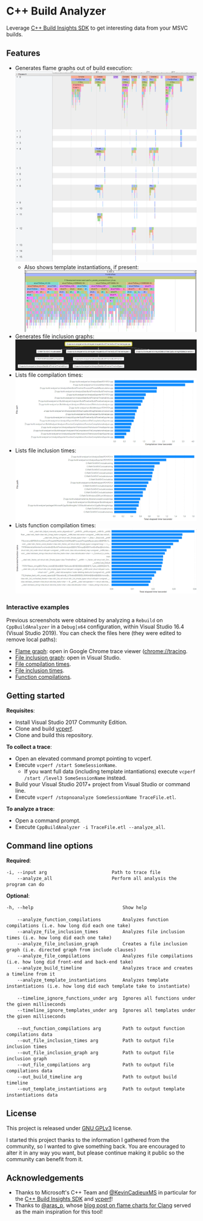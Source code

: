 # C++ Build Analyzer

Leverage [C++ Build Insights SDK](https://docs.microsoft.com/cpp/build-insights/reference/sdk/overview) to get interesting data from your MSVC builds.

## Features

  * Generates flame graphs out of build execution:
    ![Flame graph](./readme_samples/flame-graph.png "Flame graph")
    * Also shows template instantiations, if present:
      ![Flame graph: template instantiation](./readme_samples/flame-graph-template-instantiation.png "Flame graph: template instantiation")
  * Generates file inclusion graphs:
    ![File inclusion graph](./readme_samples/file-inclusion-graph.png "File inclusion graph")
  * Lists file compilation times:
    ![File compilation times](./readme_samples/file-compilation-times.png "File compilation times")
  * Lists file inclusion times:
    ![File inclusion times](./readme_samples/file-inclusion-times.png "File inclusion times")
  * Lists function compilation times:
    ![Function compilation times](./readme_samples/function-compilation-times.png "Function compilation times")

### Interactive examples

Previous screenshots were obtained by analyzing a `Rebuild` on `CppBuildAnalyzer` in a `Debug|x64` configuration, within Visual Studio 16.4 (Visual Studio 2019). You can check the files here (they were edited to remove local paths):

  * [Flame graph](./readme_samples/sample_output/BuildTimeline.json): open in Google Chrome trace viewer ([chrome://tracing](chrome://tracing).
  * [File inclusion graph](./readme_samples/sample_output/FileInclusions.dgml): open in Visual Studio.
  * [File compilation times](./readme_samples/sample_output/FileCompilations.csv).
  * [File inclusion times](./readme_samples/sample_output/FileInclusionTimes.csv).
  * [Function compilations](./readme_samples/sample_output/FunctionCompilations.csv).

## Getting started

**Requisites**:

  * Install Visual Studio 2017 Community Edition.
  * Clone and build [vcperf](https://github.com/microsoft/vcperf).
  * Clone and build this repository.

**To collect a trace**:

  * Open an elevated command prompt pointing to vcperf.
  * Execute `vcperf /start SomeSessionName`.
    * If you want full data (including template intantiations) execute `vcperf /start /level3 SomeSessionName` instead.
  * Build your Visual Studio 2017+ project from Visual Studio or command line.
  * Execute `vcperf /stopnoanalyze SomeSessionName TraceFile.etl`.

**To analyze a trace**:

  * Open a command prompt.
  * Execute `CppBuildAnalyzer -i TraceFile.etl --analyze_all`.

## Command line options

**Required**:

    -i, --input arg                        Path to trace file
        --analyze_all                      Perform all analysis the program can do

**Optional**:
    
    -h, --help                                 Show help
    
        --analyze_function_compilations        Analyzes function compilations (i.e. how long did each one take)
        --analyze_file_inclusion_times         Analyzes file inclusion times (i.e. how long did each one take)
        --analyze_file_inclusion_graph         Creates a file inclusion graph (i.e. directed graph from include clauses)
        --analyze_file_compilations            Analyzes file compilations (i.e. how long did front-end and back-end take)
        --analyze_build_timeline               Analyzes trace and creates a timeline from it
        --analyze_template_instantiations      Analyzes template instantiations (i.e. how long did each template take to instantiate)

        --timeline_ignore_functions_under arg  Ignores all functions under the given milliseconds
        --timeline_ignore_templates_under arg  Ignores all templates under the given milliseconds

        --out_function_compilations arg        Path to output function compilations data
        --out_file_inclusion_times arg         Path to output file inclusion times
        --out_file_inclusion_graph arg         Path to output file inclusion graph
        --out_file_compilations arg            Path to output file compilations data
        --out_build_timeline arg               Path to output build timeline
        --out_template_instantiations arg      Path to output template instantiations data

## License

This project is released under [GNU GPLv3](https://github.com/MetanoKid/cpp-build-analyzer/blob/master/LICENSE.md) license.

I started this project thanks to the information I gathered from the community, so I wanted to give something back. You are encouraged to alter it in any way you want, but please continue making it public so the community can benefit from it.

## Acknowledgements

  * Thanks to Microsoft's C++ Team and [@KevinCadieuxMS](https://twitter.com/KevinCadieuxMS) in particular for the [C++ Build Insights SDK](https://docs.microsoft.com/cpp/build-insights/reference/sdk/overview) and [vcperf](https://github.com/microsoft/vcperf)!
  * Thanks to [@aras_p](https://twitter.com/aras_p), whose [blog post on flame charts for Clang](https://aras-p.info/blog/2019/01/16/time-trace-timeline-flame-chart-profiler-for-Clang/) served as the main inspiration for this tool!
